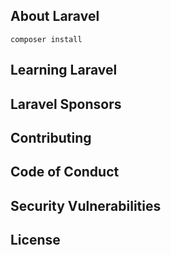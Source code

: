 
## About Laravel

```
composer install
```

## Learning Laravel


## Laravel Sponsors


## Contributing


## Code of Conduct



## Security Vulnerabilities



## License


